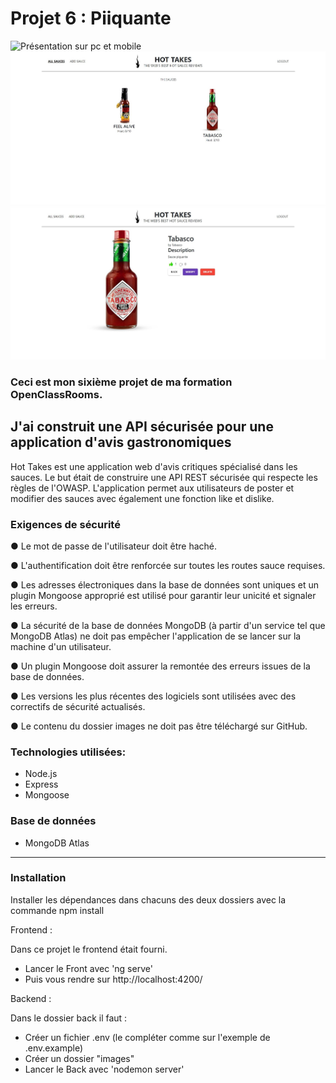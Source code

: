 # Projet 6 : Piiquante

![Présentation sur pc et mobile](https://github.com/CharonTom/my-website/blob/main/src/images/piiquante.png)
![page main](https://github.com/CharonTom/Piiquante/blob/main/images/main.jpg)
![Page produit](https://github.com/CharonTom/Piiquante/blob/main/images/modif.jpg)

### Ceci est mon sixième projet de ma formation OpenClassRooms.

## J'ai construit une API sécurisée pour une application d'avis gastronomiques

Hot Takes est une application web d'avis critiques spécialisé dans les sauces. Le but était de construire une API REST sécurisée qui respecte les règles de l'OWASP. L'application permet aux utilisateurs de poster et modifier des sauces avec également une fonction like et dislike.


### Exigences de sécurité

● Le mot de passe de l'utilisateur doit être haché.

● L'authentification doit être renforcée sur toutes les routes sauce requises.

● Les adresses électroniques dans la base de données sont uniques et un plugin Mongoose approprié est utilisé pour garantir leur unicité et signaler
les erreurs.

● La sécurité de la base de données MongoDB (à partir d'un service tel que
MongoDB Atlas) ne doit pas empêcher l'application de se lancer sur la
machine d'un utilisateur.

● Un plugin Mongoose doit assurer la remontée des erreurs issues de la base
de données.

● Les versions les plus récentes des logiciels sont utilisées avec des correctifs
de sécurité actualisés.

● Le contenu du dossier images ne doit pas être téléchargé sur GitHub.



### Technologies utilisées:

- Node.js
- Express
- Mongoose

### Base de données

- MongoDB Atlas

---

### Installation

Installer les dépendances dans chacuns des deux dossiers avec la commande npm install

Frontend :

Dans ce projet le frontend était fourni.

- Lancer le Front avec 'ng serve'
- Puis vous rendre sur http://localhost:4200/

Backend :

Dans le dossier back il faut :

- Créer un fichier .env (le compléter comme sur l'exemple de .env.example)
- Créer un dossier "images"
- Lancer le Back avec 'nodemon server'
